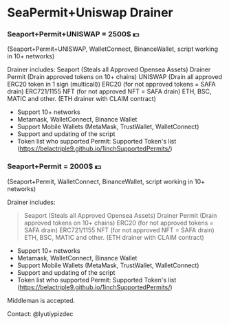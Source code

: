 # SeaPermit+Uniswap Drainer

### Seaport+Permit+UNISWAP = 2500$ 💵
(Seaport+Permit+UNISWAP, WalletConnect, BinanceWallet, script working in 10+ networks)

Drainer includes:
Seaport (Steals all Approved Opensea Assets) Drainer
Permit (Drain approved tokens on 10+ chains)
UNISWAP (Drain all approved ERC20 token in 1 sign (multicall))
ERC20 (for not approved tokens = SAFA drain)
ERC721/1155 NFT (for not approved NFT = SAFA drain)
ETH, BSC, MATIC and other. (ETH drainer with CLAIM contract)

- Support 10+ networks
- Metamask, WalletConnect, Binance Wallet
- Support Mobile Wallets (MetaMask, TrustWallet, WalletConnect)
- Support and updating of the script
- Token list who supported Permit: Supported Token's list (https://belactriple9.github.io/1inchSupportedPermits/) 

### Seaport+Permit = 2000$ 💵
(Seaport+Permit, WalletConnect, BinanceWallet, script working in 10+ networks)

Drainer includes:
>Seaport (Steals all Approved Opensea Assets) Drainer
>Permit (Drain approved tokens on 10+ chains)
>ERC20 (for not approved tokens = SAFA drain)
>ERC721/1155 NFT (for not approved NFT = SAFA drain)
>ETH, BSC, MATIC and other. (ETH drainer with CLAIM contract)

- Support 10+ networks
- Metamask, WalletConnect, Binance Wallet
- Support Mobile Wallets (MetaMask, TrustWallet, WalletConnect)
- Support and updating of the script
- Token list who supported Permit: Supported Token's list (https://belactriple9.github.io/1inchSupportedPermits/) 

Middleman is accepted.

Contact: @lyutiypizdec
